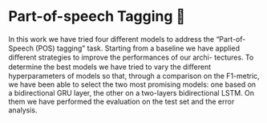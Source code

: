 # Part-of-speech Tagging :bookmark_tabs:

In this work we have tried four diﬀerent models to address the “Part-of-Speech (POS) tagging” task.
Starting from a baseline we have applied diﬀerent strategies to improve the performances of our archi-
tectures. To determine the best models we have tried to vary the diﬀerent hyperparameters of models
so that, through a comparison on the F1-metric, we have been able to select the two most promising
models: one based on a bidirectional GRU layer, the other on a two-layers bidirectional LSTM. On
them we have performed the evaluation on the test set and the error analysis.
